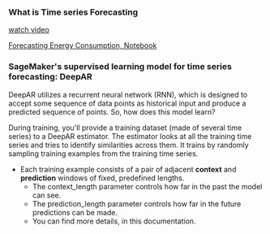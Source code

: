 ### What is Time series Forecasting

[watch video](https://www.youtube.com/watch?v=U8k2Fl2zgJ8)

[Forecasting Energy Consumption, Notebook](https://github.com/udacity/ML_SageMaker_Studies/blob/master/Time_Series_Forecasting/Energy_Consumption_Exercise.ipynb)

### SageMaker's supervised learning model for time series forecasting: DeepAR

DeepAR utilizes a recurrent neural network (RNN), which is designed to accept some sequence of data points as historical input and produce a predicted sequence of points. So, how does this model learn?

During training, you'll provide a training dataset (made of several time series) to a DeepAR estimator. The estimator looks at all the training time series and tries to identify similarities across them. It trains by randomly sampling training examples from the training time series.

* Each training example consists of a pair of adjacent **context** and **prediction** windows of fixed, predefined lengths.
  * The context_length parameter controls how far in the past the model can see.
  * The prediction_length parameter controls how far in the future predictions can be made.
  * You can find more details, in this documentation.
